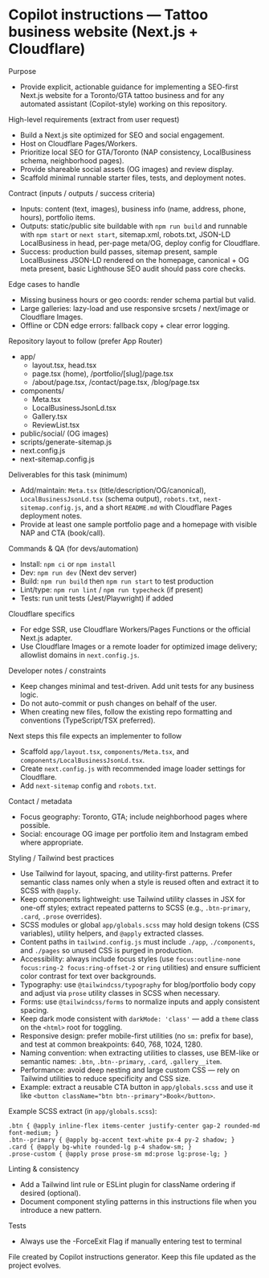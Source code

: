 # Copilot instructions — Tattoo business website (Next.js + Cloudflare)

Purpose
- Provide explicit, actionable guidance for implementing a SEO-first Next.js website for a Toronto/GTA tattoo business and for any automated assistant (Copilot-style) working on this repository.

High-level requirements (extract from user request)
- Build a Next.js site optimized for SEO and social engagement.
- Host on Cloudflare Pages/Workers.
- Prioritize local SEO for GTA/Toronto (NAP consistency, LocalBusiness schema, neighborhood pages).
- Provide shareable social assets (OG images) and review display.
- Scaffold minimal runnable starter files, tests, and deployment notes.

Contract (inputs / outputs / success criteria)
- Inputs: content (text, images), business info (name, address, phone, hours), portfolio items.
- Outputs: static/public site buildable with `npm run build` and runnable with `npm start` or `next start`, sitemap.xml, robots.txt, JSON-LD LocalBusiness in head, per-page meta/OG, deploy config for Cloudflare.
- Success: production build passes, sitemap present, sample LocalBusiness JSON-LD rendered on the homepage, canonical + OG meta present, basic Lighthouse SEO audit should pass core checks.

Edge cases to handle
- Missing business hours or geo coords: render schema partial but valid.
- Large galleries: lazy-load and use responsive srcsets / next/image or Cloudflare Images.
- Offline or CDN edge errors: fallback copy + clear error logging.

Repository layout to follow (prefer App Router)
- app/
  - layout.tsx, head.tsx
  - page.tsx (home), /portfolio/[slug]/page.tsx
  - /about/page.tsx, /contact/page.tsx, /blog/page.tsx
- components/
  - Meta.tsx
  - LocalBusinessJsonLd.tsx
  - Gallery.tsx
  - ReviewList.tsx
- public/social/ (OG images)
- scripts/generate-sitemap.js
- next.config.js
- next-sitemap.config.js

Deliverables for this task (minimum)
- Add/maintain: `Meta.tsx` (title/description/OG/canonical), `LocalBusinessJsonLd.tsx` (schema output), `robots.txt`, `next-sitemap.config.js`, and a short `README.md` with Cloudflare Pages deployment notes.
- Provide at least one sample portfolio page and a homepage with visible NAP and CTA (book/call).

Commands & QA (for devs/automation)
- Install: `npm ci` or `npm install`
- Dev: `npm run dev` (Next dev server)
- Build: `npm run build` then `npm run start` to test production
- Lint/type: `npm run lint` / `npm run typecheck` (if present)
- Tests: run unit tests (Jest/Playwright) if added

Cloudflare specifics
- For edge SSR, use Cloudflare Workers/Pages Functions or the official Next.js adapter.
- Use Cloudflare Images or a remote loader for optimized image delivery; allowlist domains in `next.config.js`.

Developer notes / constraints
- Keep changes minimal and test-driven. Add unit tests for any business logic.
- Do not auto-commit or push changes on behalf of the user.
- When creating new files, follow the existing repo formatting and conventions (TypeScript/TSX preferred).

Next steps this file expects an implementer to follow
- Scaffold `app/layout.tsx`, `components/Meta.tsx`, and `components/LocalBusinessJsonLd.tsx`.
- Create `next.config.js` with recommended image loader settings for Cloudflare.
- Add `next-sitemap` config and `robots.txt`.

Contact / metadata
- Focus geography: Toronto, GTA; include neighborhood pages where possible.
- Social: encourage OG image per portfolio item and Instagram embed where appropriate.

Styling / Tailwind best practices
- Use Tailwind for layout, spacing, and utility-first patterns. Prefer semantic class names only when a style is reused often and extract it to SCSS with `@apply`.
- Keep components lightweight: use Tailwind utility classes in JSX for one-off styles; extract repeated patterns to SCSS (e.g., `.btn-primary`, `.card`, `.prose` overrides).
- SCSS modules or global `app/globals.scss` may hold design tokens (CSS variables), utility helpers, and `@apply` extracted classes.
- Content paths in `tailwind.config.js` must include `./app`, `./components`, and `./pages` so unused CSS is purged in production.
- Accessibility: always include focus styles (use `focus:outline-none focus:ring-2 focus:ring-offset-2` or `ring` utilities) and ensure sufficient color contrast for text over backgrounds.
- Typography: use `@tailwindcss/typography` for blog/portfolio body copy and adjust via `prose` utility classes in SCSS when necessary.
- Forms: use `@tailwindcss/forms` to normalize inputs and apply consistent spacing.
- Keep dark mode consistent with `darkMode: 'class'` — add a `theme` class on the `<html>` root for toggling.
- Responsive design: prefer mobile-first utilities (no `sm:` prefix for base), and test at common breakpoints: 640, 768, 1024, 1280.
- Naming convention: when extracting utilities to classes, use BEM-like or semantic names: `.btn`, `.btn--primary`, `.card`, `.gallery__item`.
- Performance: avoid deep nesting and large custom CSS — rely on Tailwind utilities to reduce specificity and CSS size.
- Example: extract a reusable CTA button in `app/globals.scss` and use it like `<button className="btn btn--primary">Book</button>`.

Example SCSS extract (in `app/globals.scss`):
```
.btn { @apply inline-flex items-center justify-center gap-2 rounded-md font-medium; }
.btn--primary { @apply bg-accent text-white px-4 py-2 shadow; }
.card { @apply bg-white rounded-lg p-4 shadow-sm; }
.prose-custom { @apply prose prose-sm md:prose lg:prose-lg; }
```

Linting & consistency
- Add a Tailwind lint rule or ESLint plugin for className ordering if desired (optional).
- Document component styling patterns in this instructions file when you introduce a new pattern.

Tests
- Always use the -ForceExit Flag if manually entering test to terminal 


File created by Copilot instructions generator. Keep this file updated as the project evolves.
